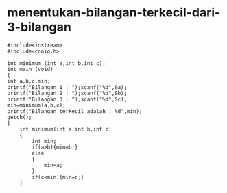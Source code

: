 # menentukan-bilangan-terkecil-dari-3-bilangan


    #include<iostream>
    #include<conio.h>

    int minimum (int a,int b,int c);
    int main (void)
    {
    int a,b,c,min;
    printf("Bilangan 1 : ");scanf("%d",&a);
    printf("Bilangan 2 : ");scanf("%d",&b);
    printf("Bilangan 3 : ");scanf("%d",&c);
    min=minimum(a,b,c);
    printf("Bilangan terkecil adalah : %d",min);
    getch();
    }
        int minimum(int a,int b,int c)
        {
            int min;
            if(a>b){min=b;}
            else
            {
                min=a;
            }
            if(c<min){min=c;}
        }

